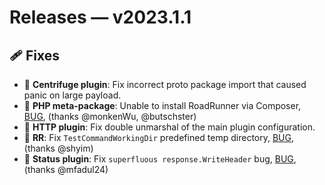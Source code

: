 # Releases — v2023.1.1

## 🩹 Fixes

- 🐛 **Centrifuge plugin**: Fix incorrect proto package import that caused panic on large payload.
- 🐛 **PHP meta-package**: Unable to install RoadRunner via Composer, [BUG](https://github.com/roadrunner-server/roadrunner/issues/1540), (thanks @monkenWu, @butschster)
- 🐛 **HTTP plugin**: Fix double unmarshal of the main plugin configuration.
- 🐛 **RR**: Fix `TestCommandWorkingDir` predefined temp directory, [BUG](https://github.com/roadrunner-server/roadrunner/issues/1545), (thanks @shyim)
- 🐛 **Status plugin**: Fix `superfluous response.WriteHeader` bug, [BUG](https://github.com/roadrunner-server/roadrunner/issues/1544), (thanks @mfadul24)
